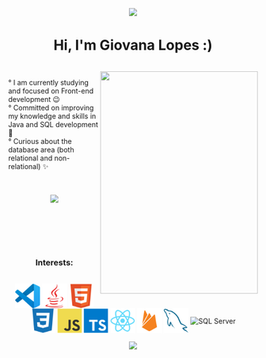 <div align = "center">
<img src="https://capsule-render.vercel.app/api?type=soft&color=563d7c&height=10&section=header" />
  
# Hi, I'm Giovana Lopes :) 
<br>
</div>
<img align="right" width="318px" height="450px" src="https://github.com/mayankchaudhary26/Cool-Readme-ideas/blob/master/data/screen open.gif" />

° I am currently studying and focused on Front-end development 😉
<br>
° Committed on improving my knowledge and skills in Java and SQL development 📌
<br>
° Curious about the database area (both relational and non-relational) ✨
<br>
<br>
<br>

  <div align = "center">
  <img  width="40%" src="http://github-profile-summary-cards.vercel.app/api/cards/repos-per-language?username=glopes2003&theme=nightowl"/> 
  </div>
  
  <br>
  <br>
  <br>
  <br>
  <br>
  <div align = "center">
  <h3> Interests: </h3>
  </div>
  <br>
<div align = "center">
    <img align ="center" alt="VSCode" src="https://raw.githubusercontent.com/devicons/devicon/master/icons/vscode/vscode-original.svg" width="50px" height="50px"/>
    <img align ="center" alt="Java" src="https://raw.githubusercontent.com/devicons/devicon/1119b9f84c0290e0f0b38982099a2bd027a48bf1/icons/java/java-plain.svg" width="50px" height="50px"/>
    <img align="center" alt="HTML" src="https://raw.githubusercontent.com/devicons/devicon/1119b9f84c0290e0f0b38982099a2bd027a48bf1/icons/html5/html5-original.svg" width="50px" height="50px"/>
    <img align="center" alt="CSS" src="https://raw.githubusercontent.com/devicons/devicon/1119b9f84c0290e0f0b38982099a2bd027a48bf1/icons/css3/css3-plain.svg" width="50px" height="50px"/>
    <img align="center" alt="JavaScript" src="https://raw.githubusercontent.com/devicons/devicon/master/icons/javascript/javascript-original.svg" width="50px" height="50px"/>
    <img align="center" alt="TypeScript" src="https://raw.githubusercontent.com/devicons/devicon/master/icons/typescript/typescript-original.svg" width="50px" height="50px"/>
    <img align="center" alt="React" src="https://raw.githubusercontent.com/devicons/devicon/master/icons/react/react-original.svg" width="50px" height="50px"/>
    <img align="center" alt="Firebase" src="https://raw.githubusercontent.com/devicons/devicon/master/icons/firebase/firebase-plain.svg" width="50px" height="50px"/>
    <img align="center" alt="MySQL" src="https://raw.githubusercontent.com/devicons/devicon/master/icons/mysql/mysql-plain.svg" width="50px" height="50px"/>
    <img align="center" alt="SQL Server" src="https://img.shields.io/badge/Microsoft%20SQL%20Server-6fa8dc?style=for-the-badge&logo=microsoft%20sql%20server&logoColor=white" width="130px" margin-left="10px"/>
  <br>
  <br>
  <div align = "center">
  <img src="https://capsule-render.vercel.app/api?type=soft&color=563d7c&height=10&section=footer" />
  </div>
    
  
